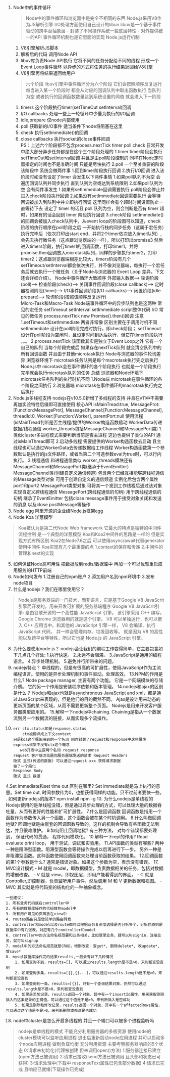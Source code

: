 1. Node中的事件循环
    > Node中的事件循环和浏览器中是完全不相同的东西 Node.js采用V8作为JS解析引擎 I/O处理方面使用自己设计的libuv 
    > libuv是一个基于事件驱动的跨平台抽象层
        - 封装了不同操作系统一些底层特性
        - 对外提供统一的API 事件循环机制也是它里面的实现
    > Node.js运行机制
    1. V8引擎解析JS脚本
    2. 解析后的代码 调用Node API
    3. libuv库负责Node API执行 它将不同的任务分配给不同的线程 形成一个Event Loop事件循环 以异步的方式将任务的执行结果返回给V8引擎
    4. V8引擎再将结果返回给用户
    > 六个阶段 libuv引擎中事件循环分为六个阶段 它们会按照顺序反复运行每当进入某一个阶段时 都会从对应的回调队列中取出函数执行 当队列为空 或者执行的回调函数数量达到系统设置的阈值 就会进入下一阶段
    1. timers
        这个阶段执行timer(setTimeOut setInterval)回调 
    2. I/O callbacks
        处理一些上一轮循环中少量为执行的I/O回调
    3. idle,prepare
        仅node内部使用
    4. poll
        获取新的I/O事件 适当条件下node将阻塞在这里
    5. check
        执行setImmediate()的回调
    6. close callbacks
    执行socket的close事件回调   
        PS：上述六个阶段都不包含process.nextTick
        timer poll check 日常开发中绝大部分异步任务都是在这个三个阶段处理的
            1.timer 
            timer阶段会执行setTimeOut和setInterval回调 并且是由poll阶段控制的 同样在Node定时器指定的时间也不是准确时间 只能是尽快执行
            2.poll
                一个至关重要的阶段 该阶段中
                系统会做两件事
                1.回到timer阶段执行回调
                2.执行I/O回调
                    进入该阶段时如没有设定了timer 会发生以下两件事情
                    1.如果poll队列不为空 会遍历回调队列并同步执行 直到队列为空或达到系统限制
                    2.如果poll队列为空 会有两件事发生
                        1.如果有setImmediate回调需要执行 poll阶段会停止并进入check阶段执行回调
                        2.如果没有setImmediate回调需要执行 会等待回调被加入到队列中并立即执行回调
                        这里同样会有个超时时间设置防止一直等待下去
                设定了 timer 的话且 poll 队列为空，则会判断是否有 timer 超时，如果有的话会回到 timer 阶段执行回调
            3.check阶段
                setImmediate()的回调会被加入check队列中，从event loop的阶段图可以知道，check阶段的执行顺序在poll阶段之后
                    一开始执行栈的同步任务（这属于宏任务）执行完毕后（依次打印出start end，并将2个timer依次放入timer队列）,会先去执行微任务（这点跟浏览器端的一样），所以打印出promise3
                    然后进入timers阶段，执行timer1的回调函数，打印timer1，并将promise.then回调放入microtask队列，同样的步骤执行timer2，打印timer2；这点跟浏览器端相差比较大，timers阶段有几个setTimeout/setInterval都会依次执行，并不像浏览器端，每执行一个宏任务后就去执行一个微任务（关于Node与浏览器的 Event Loop 差异，下文还会详细介绍）。
    Node中事件循环大致顺序
        外部输入数据-->
        轮询阶段(poll)-->
        检查阶段(check)-->
        关闭事件回调阶段(close callback)-->
        定时器检测阶段(timer)-->
        I/O事件回调阶段(I/O callbacks)-->
        闲置阶段(idle prepare)-->
        轮询阶段(按照该顺序反复运行)        
    Micro-Task和Macro-Task
        Node端事件循环中的异步队列也是这两种
        常见的宏任务
            setTimeout setInterval setImmediate script整体代码 I/O
        常见的微任务
            process.nextTick new Promise().then()回调
    注意
        1.setTimeout和setImmediate
            两者非常像 区别主要在于调用时机不同
            setImmediate 设计在poll阶段完成时执行，即check阶段；
            setTimeout 设计在poll阶段为空闲时，且设定时间到达后执行，但它在timer阶段执行
            。。。
        2.process.nextTick
            该函数其实是独立于Event Loop之外 它有一个自己的队列 当每个阶段完成后 如果存在nextTick队列 就会清空队列中的所有回调函数 并且由于其他microtask执行
    Node与浏览器的事件轮询差异
        浏览器环境下
            microtask任务队列是每个macrotask执行完之后执行
            Node.js中 microtask会在事件循环的各个阶段执行 也就是一个阶段执行完毕就会执行microtask队列的任务
    总结
        浏览器和Node环境下 microtask任务队列的执行时机不同
        1.Node端 microtask在事件循环的各个阶段之间执行
        2.浏览器端 microtask在事件循环的macrotask执行完之后执行
2. Node.js多线程支持
    nodejs在v10.5.0新增了多线程的支持 并且在v11中不需要再加实验特性后缀即可直接使用
    核心API
        isMainTread:true,
        MessageProt:[Function:MessageProt],
        MessageChannel:[Function:MessageChannel],
        threadId:0,
        Worker:[Function:Worker],
        parentPort:null
    使用流程
    (isMainTread判断是否主线程/提供的Worker构造函数启动 WorkerData传递数据/线程通信 worker_threads包括MessageChannel和MessagePort类)
        1.类似cluster多进程模式需要判断当前是否主进程 这边也提供了类似的API 通过isMainThread即可
        2.启动多线程 需要提供的Worker构造函数去启动 且主线程也可以通过WorkerData去传递数据给工作线程
        Worker构造函数第一个参数默认是执行的js文件路径，或者当第二个可选参数eval为true时，可以行内执行。
        3.线程通信 和进程通信类似
            worker_threads模块还有MessageChannel和MessagePort类(继承于EventEmitter)
            MessageChannel类(创建自定义通信频道)
                包含两个已经互相能够跨线程通信的Message类型对象 可用于创建自定义的通信频道 实例化后包含两个属性port1和port2 MessagePort类型对象 可将其一个发到工作线程后通过该对象实现自定义跨线程通信
            MessagePort(跨线程通信的句柄)
                用于跨线程通信的句柄 继承了EventEmitter 包括close message事件用于接受对象关闭和发送的消息 以及close postMessage等操作
3. Node egg
    阿里开源的企业级Node.js框架egg
4. Node Koa 洋葱模型
> Koa被认为是第二代Node Web framework
它最大的特点是独特的中间件流程控制 是一个典型的洋葱模型
Koa和Koa2中间件的思路是一样的 但是实现方式有所区别
Koa2在Node7.6之后 可以使用async/await代替generator使用中间件 
Koa实现有几个最重要的点
    1.context的保存和传递
    2.中间件的管理和next的实现
5. 如何保证Node高可用性
    把数据放到redis/数据库中
    再加一个可以优雅重启应用服务的HTTP前端
6. Node如何发布
    1.注册自己的npm账户
    2.添加用户名到npm环境中
    3.发布node项目
7. 什么是nodejs？我们在哪里使用它？
> Nodejs是服务器端的一门技术，而非语言，它是基于Google V8 JavaScrit引擎而开发的，用来开发可扩展的服务器端程序
> Google V8 JavaScrit引擎:
    是由谷歌开源的一个高性能 JavaScript 引擎。
    该引擎采用 C++ 编写，Google Chrome 浏览器用的就是这个引擎。
    V8 可以单独运行，也可以嵌入 C++ 应用当中。和其他的 JavaScript 引擎一样，
    V8 会编译、执行 JavaScript 代码，
    并一样会管理内存、垃圾回收等。
    就是因为 V8 的高性能以及跨平台等特性，所以它也是 Node.js 的 JavaScript 引擎。
8. 为什么要使用node js？
    nodejs会让我们的编程工作变得简单，它主要包含如下几点几个好处:
    1.执行快速。
    2.永远不会阻滞。
    3.JavaScript是通用的编程语言。
    4.异步处理机制。
    5.避免并行所带来的问题。
9. nodejs特点？
    单线程的，但是有很高的可扩展性，使用JavaScript作为主流编程语言。使用的是异步处理机制和事件驱动。处理高效。
13.NPM的作用是什么?
    Node package manager, 主要有两个功能。
        它是一个网端模块的存储介质。
        它的另一个作用是安装程序依赖和版本管理。
14.nodejs和ajax的区别是什么？
    Nodejs和ajax也就是asynchronous JavaScript and xml，都是通过JavaScript来表现的，但是他们的目的截然不同。
        Ajax是设计用来动态的更新页面的某个区域，从而不需要更新整个页面。
    Nodejs是用来开发客户服务器类型应用的。
15.解释一下nodejs中chaining.
    Chaining是指从一个数据流到另一个数据流的链接，从而实现多个流操作。
16.
        err ctx.status即是response.status
            ctx被翻译成上下文context 
        只是koa这个框架用到的一个名词 同时封装了request和response中这些属性
        express框架中没有ctx这个概念
           web开发中主要两个名词 request response
        request 客户端浏览器向服务器端发送的请求 Request Headers
        隐式 显式(传送的数据) 可以通过request.xxx 获得请求数据
        做了一个简化
        Response Body
        隐式 显式 数据
4.Set immediate和set time out 区别在哪里?
    Set immediate就是马上执行的意思。Set time out, 时间参数传为0，也想获得同样的功能。只不过前者要快一些。
. 如何更新nodejs的版本?
    npm install npm -g
10. 为什么nodejs是单线程的
    Nodejs使用的是单线程没错，但是通过异步处理的方式，可以处理大量的数据吞吐量，从而有更好的性能和扩可扩展性。
7.什么是回调函数
    回调函数是指用一个函数作为参数传入另一个函数，这个函数会被在某个时机调用。
8.什么叫做回调地狱?
    回调地狱是由嵌套的回调函数导致的。这样的机制会导致有些函数无法到达，并且很难维护。
9.如何阻止回调地狱?
    有三种方法， 对每个错误都要处理到， 保证代码的贯通， 程序代码模块化。
10.解释一下repl的作用?
    Read evaluate print loop， 用于测试，调试和实验用。
11.API函数的类型有哪些?
    两种
    一种是阻滞型函数。阻滞型函数会等待操作完成以后再进行下一步。
    另外一种是非阻滞型函数。这种函数使用回调函数来处理当前函数获取的结果。
12.回调函数的第1个参数是什么?
    通常是错误对象。如果这个参数为空，表示没有错误。
17. MVC设计模式
    - M 就是 model，即数据模型，负责数据相关的任务，包括对数据的增删改查。
    - V 就是 view，即视图层，即用户能看得到的界面。
    - C 就是 Controller,即控制器，负责监听用户事件，然后调用 M 和 V 更新数据和视图。
    - MVC 其实就是将代码变的结构化的一种抽象概念。

    一些建议：
    1. 所有业务代码放在controller中
    2. 所有的数据库操作的代码放在model中
    3. 所有用户可见的页面放在view中
    4. routes路由只是做简单的路由转发
    5. controller和model以及route都可以根据业务复杂度选择是否分拆多个，分拆的原则是数据库中有几张表，对应有几个controller和model
    6. controller中的方法命名规范要和业务相关，比如登录业务，就可以叫signin，注册业务，就可叫signup
    7. model中的方法命名规范就是CRUD，增删改查：查get*, 删除delete*, 改update*, 增save*
    8. mysql数据库操作完的结果results,一般会有以下几种情况
        1. 如果查询不到，results=[], 可以通过results.length是不是>0，来判断查没查到
        2. 如果查询多条，results=[{},{}...]，可以通过results.length是不是>0，来判断查没查到
        3. 如果查询到一条，results=[{}]，只有一个查询结果对象，仍然可以通过results.length是不是>0，来判断查没查到
        4. 如果是添加记录，results返回一个对象，其中有一个insertId属性，用来获取刚刚插入的这条记录的主键值，可以通过这个值是不是>0，来判断插入是否成功
        5. 如果是删除和修改记录，results返回一个对象，其中有一个affectedRows属性，可以通过这个值是不是>0，来判断删除或修改是否成功
18. node中cluster是怎么开启多线程的 并且一个端口可以被多个进程监听吗
> nodejs是单线程的模式 不能充分利用服务器的多核资源
> 使用node的cluster模块可以监听应用进程
> 退出后重新启动node应用进程 并可以启动多个node应用进程
> 做到负载均衡 充分利用资源
> 主要考察服务器响应的5个状态
    0:请求未初始化(代理被创建 但未调用open()方法)
    1:服务器连接已建立(open方法已被调用)
    2:请求已接收(send方法已被调用 且头部和状态已可获得)
    3:请求处理中(下载中 responseText属性已包含部分数据)
    4:请求已完成 且响应已就绪(下载操作已完成)